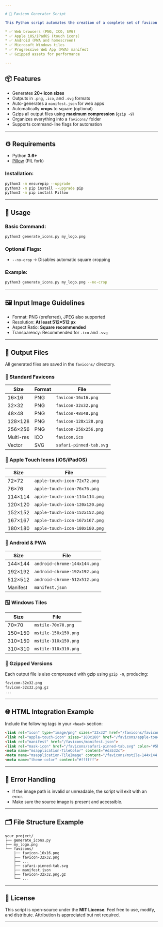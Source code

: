 ```yaml
---

# 🧰 Favicon Generator Script

This Python script automates the creation of a complete set of favicon and application icons from a single high-resolution image. It supports virtually all modern platforms including:

* ✅ Web browsers (PNG, ICO, SVG)
* ✅ Apple iOS/iPadOS (touch icons)
* ✅ Android (PWA and homescreen)
* ✅ Microsoft Windows tiles
* ✅ Progressive Web App (PWA) manifest
* ✅ Gzipped assets for performance

---
```


## 📦 Features

* Generates **20+ icon sizes**
* Outputs in `.png`, `.ico`, and `.svg` formats
* Auto-generates a `manifest.json` for web apps
* Automatically **crops** to square (optional)
* Gzips all output files using **maximum compression** (`gzip -9`)
* Organizes everything into a `favicons/` folder
* Supports command-line flags for automation

---

## ⚙️ Requirements

* Python **3.6+**
* [Pillow](https://pypi.org/project/Pillow/) (PIL fork)

### Installation:

```bash
python3 -m ensurepip --upgrade
python3 -m pip install --upgrade pip
python3 -m pip install Pillow
```

---

## 🚀 Usage

### Basic Command:

```bash
python3 generate_icons.py my_logo.png
```

### Optional Flags:

* `--no-crop` → Disables automatic square cropping

### Example:

```bash
python3 generate_icons.py my_logo.png --no-crop
```

---

## 🖼️ Input Image Guidelines

* Format: PNG (preferred), JPEG also supported
* Resolution: **At least 512×512 px**
* Aspect Ratio: **Square recommended**
* Transparency: Recommended for `.ico` and `.svg`

---

## 📁 Output Files

All generated files are saved in the `favicons/` directory.

### 🔹 Standard Favicons

| Size      | Format | File                    |
| --------- | ------ | ----------------------- |
| 16×16     | PNG    | `favicon-16x16.png`     |
| 32×32     | PNG    | `favicon-32x32.png`     |
| 48×48     | PNG    | `favicon-48x48.png`     |
| 128×128   | PNG    | `favicon-128x128.png`   |
| 256×256   | PNG    | `favicon-256x256.png`   |
| Multi-res | ICO    | `favicon.ico`           |
| Vector    | SVG    | `safari-pinned-tab.svg` |

### 🍏 Apple Touch Icons (iOS/iPadOS)

| Size    | File                           |
| ------- | ------------------------------ |
| 72×72   | `apple-touch-icon-72x72.png`   |
| 76×76   | `apple-touch-icon-76x76.png`   |
| 114×114 | `apple-touch-icon-114x114.png` |
| 120×120 | `apple-touch-icon-120x120.png` |
| 152×152 | `apple-touch-icon-152x152.png` |
| 167×167 | `apple-touch-icon-167x167.png` |
| 180×180 | `apple-touch-icon-180x180.png` |

### 🤖 Android & PWA

| Size     | File                         |
| -------- | ---------------------------- |
| 144×144  | `android-chrome-144x144.png` |
| 192×192  | `android-chrome-192x192.png` |
| 512×512  | `android-chrome-512x512.png` |
| Manifest | `manifest.json`              |

### 🪟 Windows Tiles

| Size    | File                 |
| ------- | -------------------- |
| 70×70   | `mstile-70x70.png`   |
| 150×150 | `mstile-150x150.png` |
| 310×150 | `mstile-310x150.png` |
| 310×310 | `mstile-310x310.png` |

### 🔐 Gzipped Versions

Each output file is also compressed with gzip using `gzip -9`, producing:

```txt
favicon-32x32.png
favicon-32x32.png.gz
...
```

---

## 🌐 HTML Integration Example

Include the following tags in your `<head>` section:

```html
<link rel="icon" type="image/png" sizes="32x32" href="/favicons/favicon-32x32.png">
<link rel="apple-touch-icon" sizes="180x180" href="/favicons/apple-touch-icon-180x180.png">
<link rel="manifest" href="/favicons/manifest.json">
<link rel="mask-icon" href="/favicons/safari-pinned-tab.svg" color="#5bbad5">
<meta name="msapplication-TileColor" content="#da532c">
<meta name="msapplication-TileImage" content="/favicons/mstile-144x144.png">
<meta name="theme-color" content="#ffffff">
```

---

## 🛑 Error Handling

* If the image path is invalid or unreadable, the script will exit with an error.
* Make sure the source image is present and accessible.

---

## 🗂️ File Structure Example

```
your_project/
├── generate_icons.py
├── my_logo.png
└── favicons/
    ├── favicon-16x16.png
    ├── favicon-32x32.png
    ├── ...
    ├── safari-pinned-tab.svg
    ├── manifest.json
    ├── favicon-32x32.png.gz
    └── ...
```

---

## 📄 License

This script is open-source under the **MIT License**.
Feel free to use, modify, and distribute. Attribution is appreciated but not required.

---
